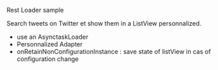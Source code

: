 Rest Loader sample

Search tweets on Twitter et show them in a ListView personnalized.

- use an AsynctaskLoader
- Personnalized Adapter
- onRetainNonConfigurationInstance : save state of listView in cas of configuration change